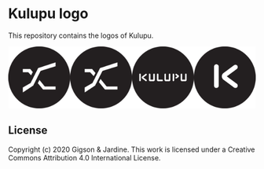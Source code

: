 # Kulupu logo

This repository contains the logos of Kulupu.

<img src="https://github.com/kulupu/logo/raw/master/klp-gigison-modifed.png" width="25%" /><img src="https://github.com/kulupu/logo/raw/master/klp-gigison-original.png" width="25%" /><img src="https://github.com/kulupu/logo/raw/master/klp-jardine-logo-text.png" width="25%" /><img src="https://github.com/kulupu/logo/raw/master/klp-jardine-logo.png" width="25%" />

## License

Copyright (c) 2020 Gigson & Jardine. This work is licensed under a
Creative Commons Attribution 4.0 International License.

